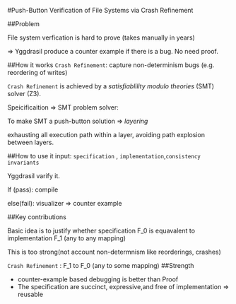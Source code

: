 #Push-Button Verification of File Systems via Crash Refinement

##Problem

File system verfication is hard to prove (takes manually in years)

=> Yggdrasil produce a counter example if there is a bug. No need proof.

##How it works
`Crash Refinement`: capture non-determinism bugs (e.g. reordering of writes)

`Crash Refinement` is achieved by a *satisfiablility modulo theories* (SMT) solver (Z3).

Speicificaition => SMT problem solver: 

To make SMT a push-button solution => *layering*

exhausting all execution path within a layer, avoiding path explosion between layers.

##How to use it
input: `specification` , `implementation`,`consistency invariants`

Yggdrasil varify it.

If (pass): compile

else(fail): visualizer => counter example

##Key contributions

Basic idea is to justify whether specification F_0 is equavalent to implementation F_1 (any to any mapping)

This is too strong(not account non-determnism like reorderings, crashes)

`Crash Refinement` : F_1 to F_0 (any to some mapping)
##Strength
* counter-example based debugging is better than Proof
* The specification are succinct, expressive,and free of implementation => reusable

